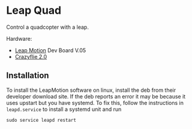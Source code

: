 # Leap Quad

Control a quadcopter with a leap.

Hardware:
- [Leap Motion](https://www.leapmotion.com/) Dev Board V.05
- [Crazyflie 2.0](https://www.bitcraze.io/crazyflie-2/)

## Installation

To install the LeapMotion software on linux, install the deb from their developer download site.
If the deb reports an error it may be because it uses upstart but you have systemd.
To fix this, follow the instructions in `leapd.service` to install a systemd unit and run
```shell
sudo service leapd restart
```
